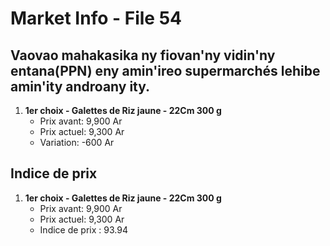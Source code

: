 # Market Info - File 54

## Vaovao mahakasika ny fiovan'ny vidin'ny entana(PPN) eny amin'ireo supermarchés lehibe amin'ity androany ity.

1. **1er choix - Galettes de Riz jaune - 22Cm 300 g**
   - Prix avant: 9,900 Ar
   - Prix actuel: 9,300 Ar
   - Variation: -600 Ar



## Indice de prix

1. **1er choix - Galettes de Riz jaune - 22Cm 300 g**
   - Prix avant: 9,900 Ar
   - Prix actuel: 9,300 Ar
   - Indice de prix : 93.94

